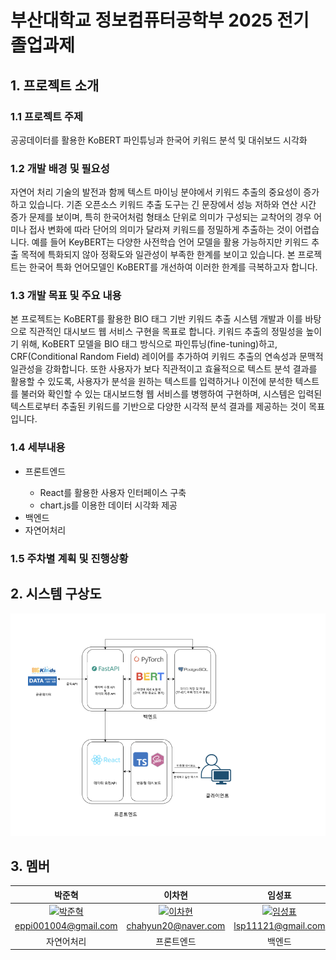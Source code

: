 # 부산대학교 정보컴퓨터공학부 2025 전기 졸업과제 

## 1. 프로젝트 소개
### 1.1 프로젝트 주제
 공공데이터를 활용한 KoBERT 파인튜닝과 한국어 키워드 분석 및 대쉬보드 시각화
### 1.2 개발 배경 및 필요성
 자연어 처리 기술의 발전과 함께 텍스트 마이닝 분야에서 키워드 추출의 중요성이 증가하고 있습니다. 기존 오픈소스 키워드 추출 도구는 긴 문장에서 성능 저하와 연산 시간 증가 문제를 보이며, 특히 한국어처럼 형태소 단위로 의미가 구성되는 교착어의 경우 어미나 접사 변화에 따라 단어의 의미가 달라져 키워드를 정밀하게 추출하는 것이 어렵습니다. 예를 들어 KeyBERT는 다양한 사전학습 언어 모델을 활용 가능하지만 키워드 추출 목적에 특화되지 않아 정확도와 일관성이 부족한 한계를 보이고 있습니다. 본 프로젝트는 한국어 특화 언어모델인 KoBERT를 개선하여 이러한 한계를 극복하고자 합니다.
### 1.3 개발 목표 및 주요 내용
 본 프로젝트는 KoBERT를 활용한 BIO 태그 기반 키워드 추출 시스템 개발과 이를 바탕으로 직관적인 대시보드 웹 서비스 구현을 목표로 합니다. 키워드 추출의 정밀성을 높이기 위해, KoBERT 모델을 BIO 태그 방식으로 파인튜닝(fine-tuning)하고, CRF(Conditional Random Field) 레이어를 추가하여 키워드 추출의 연속성과 문맥적 일관성을 강화합니다. 또한 사용자가 보다 직관적이고 효율적으로 텍스트 분석 결과를 활용할 수 있도록, 사용자가 분석을 원하는 텍스트를 입력하거나 이전에 분석한 텍스트를 불러와 확인할 수 있는 대시보드형 웹 서비스를 병행하여 구현하며, 시스템은 입력된 텍스트로부터 추출된 키워드를 기반으로 다양한 시각적 분석 결과를 제공하는 것이 목표입니다.
### 1.4 세부내용
<ul style="list-style-type: disc">
  <li>프론트엔드</li>
  <ul style="list-style-type: circle">
    <li>React를 활용한 사용자 인터페이스 구축</li>
    <li>chart.js를 이용한 데이터 시각화 제공</li>
  </ul>
  <li>백엔드</li>
  <li>자연어처리</li>
</ul>

### 1.5 주차별 계획 및 진행상황


## 2. 시스템 구상도
![image](./src/system_figure.png)

## 3. 멤버
| 박준혁 | 이차현 | 임성표 |
|:-------:|:-------:|:-------:| 
|<a href="https://github.com/JakeFRCSE"><img width="100px" alt="박준혁" src="https://avatars.githubusercontent.com/u/162955476?v=4" /></a>|<a href="https://github.com/chahyunlee"><img width="100px" alt="이차현" src="https://avatars.githubusercontent.com/u/163325051?v=4" /></a>|<a href="https://github.com/LimSungPyo"><img width="100px" alt="임성표" src="https://avatars.githubusercontent.com/u/132332450?v=4" /></a>|
| eppi001004@gmail.com | chahyun20@naver.com | lsp11121@gmail.com |
| 자연어처리 | 프론트엔드 | 백엔드 |
